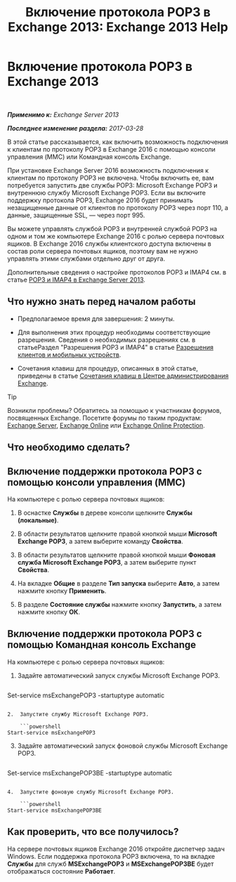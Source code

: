 ﻿---
title: 'Включение протокола POP3 в Exchange 2013: Exchange 2013 Help'
TOCTitle: Включение протокола POP3
ms:assetid: e226a5f1-429d-4046-b925-da6cc151709e
ms:mtpsurl: https://technet.microsoft.com/ru-ru/library/Bb124934(v=EXCHG.150)
ms:contentKeyID: 50489373
ms.date: 04/30/2018
mtps_version: v=EXCHG.150
ms.translationtype: HT
---

# Включение протокола POP3 в Exchange 2013

 

_**Применимо к:** Exchange Server 2013_

_**Последнее изменение раздела:** 2017-03-28_

В этой статье рассказывается, как включить возможность подключения к клиентам по протоколу POP3 в Exchange 2016 с помощью консоли управления (MMC) или Командная консоль Exchange.

При установке Exchange Server 2016 возможность подключения к клиентам по протоколу POP3 не включена. Чтобы включить ее, вам потребуется запустить две службы POP3: Microsoft Exchange POP3 и внутреннюю службу Microsoft Exchange POP3. Если вы включите поддержку протокола POP3, Exchange 2016 будет принимать незащищенные данные от клиентов по протоколу POP3 через порт 110, а данные, защищенные SSL, — через порт 995.

Вы можете управлять службой POP3 и внутренней службой POP3 на одном и том же компьютере Exchange 2016 с ролью сервера почтовых ящиков. В Exchange 2016 службы клиентского доступа включены в состав роли сервера почтовых ящиков, поэтому вам не нужно управлять этими службами отдельно друг от друга.

Дополнительные сведения о настройке протоколов POP3 и IMAP4 см. в статье [POP3 и IMAP4 в Exchange Server 2013](pop3-and-imap4-in-exchange-server-2013-exchange-2013-help.md).

## Что нужно знать перед началом работы

  - Предполагаемое время для завершения: 2 минуты.

  - Для выполнения этих процедур необходимы соответствующие разрешения. Сведения о необходимых разрешениях см. в статьеРаздел "Разрешения POP3 и IMAP4" в статье [Разрешения клиентов и мобильных устройств](clients-and-mobile-devices-permissions-exchange-2013-help.md).

  - Сочетания клавиш для процедур, описанных в этой статье, приведены в статье [Сочетания клавиш в Центре администрирования Exchange](keyboard-shortcuts-in-the-exchange-admin-center-exchange-online-protection-help.md).

> [!TIP]  
> Возникли проблемы? Обратитесь за помощью к участникам форумов, посвященных Exchange. Посетите форумы по таким продуктам: <a href="https://go.microsoft.com/fwlink/p/?linkid=60612">Exchange Server</a>, <a href="https://go.microsoft.com/fwlink/p/?linkid=267542">Exchange Online</a> или <a href="https://go.microsoft.com/fwlink/p/?linkid=285351">Exchange Online Protection</a>.


## Что необходимо сделать?

## Включение поддержки протокола POP3 с помощью консоли управления (MMC)

На компьютере с ролью сервера почтовых ящиков:

1.  В оснастке **Службы** в дереве консоли щелкните **Службы (локальные)**.

2.  В области результатов щелкните правой кнопкой мыши **Microsoft Exchange POP3**, а затем выберите команду **Свойства**.

3.  В области результатов щелкните правой кнопкой мыши **Фоновая служба Microsoft Exchange POP3**, а затем выберите пункт **Свойства**.

4.  На вкладке **Общие** в разделе **Тип запуска** выберите **Авто**, а затем нажмите кнопку **Применить**.

5.  В разделе **Состояние службы** нажмите кнопку **Запустить**, а затем нажмите кнопку **ОК**.

## Включение поддержки протокола POP3 с помощью Командная консоль Exchange

На компьютере с ролью сервера почтовых ящиков:

1.  Задайте автоматический запуск службы Microsoft Exchange POP3.
    
    ```powershell
Set-service msExchangePOP3 -startuptype automatic
```

2.  Запустите службу Microsoft Exchange POP3.
    
    ```powershell
Start-service msExchangePOP3
```

3.  Задайте автоматический запуск фоновой службы Microsoft Exchange POP3.
    
    ```powershell
Set-service msExchangePOP3BE -startuptype automatic
```

4.  Запустите фоновую службу Microsoft Exchange POP3.
    
    ```powershell
Start-service msExchangePOP3BE
```

## Как проверить, что все получилось?

На сервере почтовых ящиков Exchange 2016 откройте диспетчер задач Windows. Если поддержка протокола POP3 включена, то на вкладке **Службы** для служб **MSExchangePOP3** и **MSExchangePOP3BE** будет отображаться состояние **Работает**.

